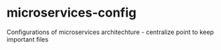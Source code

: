 # microservices-config
Configurations of microservices architechture - centralize point to keep important files
